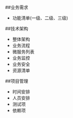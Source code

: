 ##业务需求
- 功能清单(一级、二级、三级)

##技术架构
- 整体架构
- 业务流程
- 微服务列表
- 业务监控
- 业务安全
- 资源清单

##项目管理
- 时间安排
- 人员安排
- 测试项
- 依赖项
